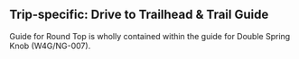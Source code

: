 Trip-specific: Drive to Trailhead & Trail Guide
--------------------------------------------------------

Guide for Round Top is wholly contained within the guide for Double Spring Knob (W4G/NG-007).
